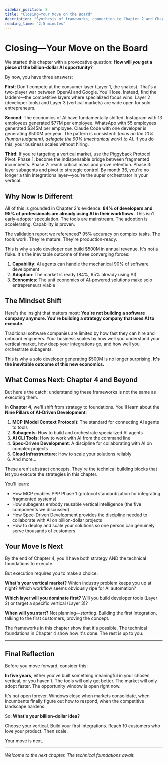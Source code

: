 ```yaml
---
sidebar_position: 8
title: "Closing—Your Move on the Board"
description: "Synthesis of frameworks, connection to Chapter 2 and Chapter 4, your next steps"
reading_time: "2.5 minutes"
---
```


# Closing—Your Move on the Board

We started this chapter with a provocative question: **How will *you* get a piece of the billion-dollar AI opportunity?**

By now, you have three answers:

**First**: Don't compete at the consumer layer (Layer 1, the snakes). That's a two-player war between OpenAI and Google. You'll lose. Instead, find the ladders—the competitive layers where specialized focus wins. Layer 2 (developer tools) and Layer 3 (vertical markets) are wide open for solo entrepreneurs.

**Second**: The economics of AI have fundamentally shifted. Instagram with 13 employees generated $77M per employee. WhatsApp with 55 employees generated $345M per employee. Claude Code with one developer is generating $500M per year. The pattern is consistent: *focus on the 10% (human judgment), delegate the 90% (mechanical work) to AI*. If you do this, your business scales without hiring.

**Third**: If you're targeting a vertical market, use the Piggyback Protocol Pivot. Phase 1: become the indispensable bridge between fragmented incumbents. Phase 2: reach critical mass and prove retention. Phase 3: layer subagents and pivot to strategic control. By month 36, you're no longer a thin integrations layer—you're the super orchestrator in your vertical.

## Why Now Is Different

All of this is grounded in Chapter 2's evidence: **84% of developers and 95% of professionals are already using AI in their workflows.** This isn't early-adopter speculation. The tools are mainstream. The adoption is accelerating. Capability is proven.

The validation report we referenced? 95% accuracy on complex tasks. The tools work. They're mature. They're production-ready.

This is why a solo developer can build $500M in annual revenue. It's not a fluke. It's the inevitable outcome of three converging forces:

1. **Capability**: AI agents can handle the mechanical 90% of software development
2. **Adoption**: The market is ready (84%, 95% already using AI)
3. **Economics**: The unit economics of AI-powered solutions make solo entrepreneurs viable

## The Mindset Shift

Here's the insight that matters most: **You're not building a software company anymore. You're building a strategy company that uses AI to execute.**

Traditional software companies are limited by how fast they can hire and onboard engineers. Your business scales by how well you understand your vertical market, how deep your integrations go, and how well you orchestrate subagents.

This is why a solo developer generating $500M is no longer surprising. **It's the inevitable outcome of this new economics.**

## What Comes Next: Chapter 4 and Beyond

But here's the catch: understanding these frameworks is not the same as executing them.

In **Chapter 4**, we'll shift from strategy to foundations. You'll learn about the **Nine Pillars of AI-Driven Development**:

1. **MCP (Model Context Protocol)**: The standard for connecting AI agents to tools
2. **Subagents**: How to build and orchestrate specialized AI agents
3. **AI CLI Tools**: How to work with AI from the command line
4. **Spec-Driven Development**: A discipline for collaborating with AI on complex projects
5. **Cloud Infrastructure**: How to scale your solutions reliably
6. And more...

These aren't abstract concepts. They're the technical building blocks that let you execute the strategies in this chapter.

You'll learn:
- How MCP enables PPP Phase 1 (protocol standardization for integrating fragmented systems)
- How subagents embody reusable vertical intelligence (the five components we discussed)
- How Spec-Driven Development provides the discipline needed to collaborate with AI on billion-dollar projects
- How to deploy and scale your solutions so one person can genuinely serve thousands of customers

## Your Move Is Next

By the end of Chapter 4, you'll have both strategy AND the technical foundations to execute.

But execution requires you to make a choice:

**What's your vertical market?** Which industry problem keeps you up at night? Which workflow seems obviously ripe for AI automation?

**Which layer will you dominate first?** Will you build developer tools (Layer 2) or target a specific vertical (Layer 3)?

**When will you start?** Not planning—*starting*. Building the first integration, talking to the first customers, proving the concept.

The frameworks in this chapter show that it's possible. The technical foundations in Chapter 4 show how it's done. The rest is up to you.

---

## Final Reflection

Before you move forward, consider this:

**In five years**, either you've built something meaningful in your chosen vertical, or you haven't. The tools will only get better. The market will only adopt faster. The opportunity window is open right now.

It's not open forever. Windows close when markets consolidate, when incumbents finally figure out how to respond, when the competitive landscape hardens.

So: **What's your billion-dollar idea?**

Choose your vertical. Build your first integrations. Reach 10 customers who love your product. Then scale.

Your move is next.

---

*Welcome to the next chapter. The technical foundations await.*

